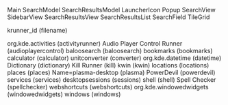 Main
	SearchModel
		SearchResultsModel
	LauncherIcon
	Popup
		SearchView
			SidebarView
			SearchResultsView
				SearchResultsList
			SearchField
		TileGrid


krunner_id (filename)

org.kde.activities (activityrunner)
Audio Player Control Runner (audioplayercontrol)
baloosearch (baloosearch)
bookmarks (bookmarks)
calculator (calculator)
unitconverter (converter)
org.kde.datetime (datetime)
Dictionary (dictionary)
Kill Runner (kill)
kwin (kwin)
locations (locations)
places (places)
Name=plasma-desktop (plasma)
PowerDevil (powerdevil)
services (services)
desktopsessions (sessions)
shell (shell)
Spell Checker (spellchecker)
webshortcuts (webshortcuts)
org.kde.windowedwidgets (windowedwidgets)
windows (windows)
